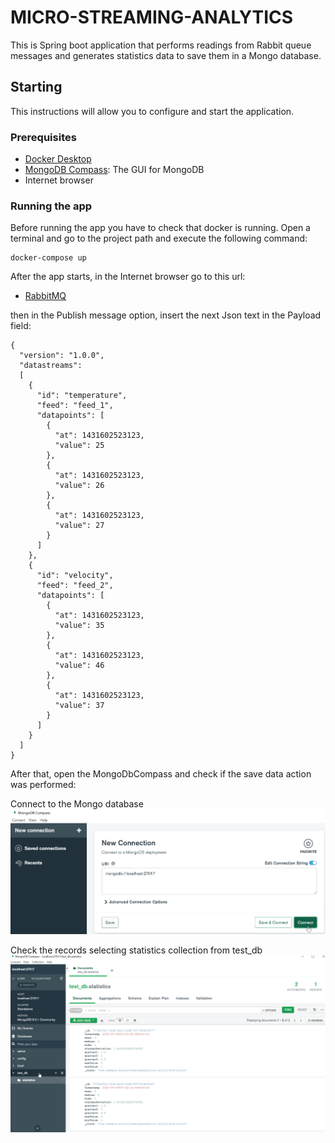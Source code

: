 # MICRO-STREAMING-ANALYTICS

This is Spring boot application that performs readings from Rabbit queue messages and generates statistics data to save them in a Mongo database.

## Starting

This instructions will allow you to configure and start the application.

### Prerequisites
- [Docker Desktop](https://www.docker.com/products/docker-desktop)
- [MongoDB Compass](https://www.mongodb.com/try/download/compass): The GUI for MongoDB
- Internet browser

### Running the app
Before running the app you have to check that docker is running.
Open a terminal and go to the project path and execute the following command:

```
docker-compose up
```

After the app starts, in the Internet browser go to this url:  
- [RabbitMQ](http://localhost:15672/#/queues/%2F/queue1)

then in the Publish message option, insert the next Json text in the Payload field:

```
{
  "version": "1.0.0",
  "datastreams": 
  [
    {
      "id": "temperature",
      "feed": "feed_1",
      "datapoints": [
        {
          "at": 1431602523123,
          "value": 25
        },
        {
          "at": 1431602523123,
          "value": 26
        },
        {
          "at": 1431602523123,
          "value": 27
        }
      ]
    },
    {
      "id": "velocity",
      "feed": "feed_2",
      "datapoints": [
        {
          "at": 1431602523123,
          "value": 35
        },
        {
          "at": 1431602523123,
          "value": 46
        },
        {
          "at": 1431602523123,
          "value": 37
        }
      ]
    }
  ]
}
```

After that, open the MongoDbCompass and check if the save data action was performed:

Connect to the Mongo database 
![img.png](img.png)

Check the records selecting statistics collection from test_db
![img_1.png](img_1.png)

